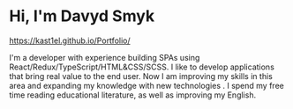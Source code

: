 # Hi, I'm Davyd Smyk
https://kast1el.github.io/Portfolio/

I'm a developer with experience building SPAs using React/Redux/TypeScript/HTML&CSS/SCSS. I like to develop applications that bring real value to the end user. Now I am improving my skills in this area and expanding my knowledge with new technologies . I spend my free time reading educational literature, as well as improving my English.